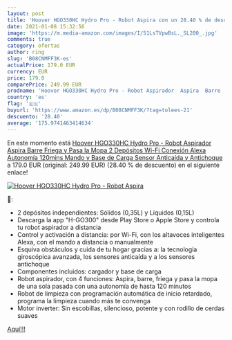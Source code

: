 ```yaml
---
layout: post
title: 'Hoover HGO330HC Hydro Pro - Robot Aspira con un 28.40 % de descuento'
date: 2021-01-08 15:32:56
image: 'https://m.media-amazon.com/images/I/51LsTVpwBsL._SL200_.jpg'
comments: true
category: ofertas
author: ring
slug: 'B08CNMFF3K-es'
actualPrice: 179.0 EUR
currency: EUR
price: 179.0
comparePrice: 249.99 EUR
prodname: 'Hoover HGO330HC Hydro Pro - Robot Aspirador  Aspira  Barre  Friega y Pasa la Mopa  2 Depósitos  Wi-Fi  Conexión Alexa  Autonomía 120mins  Mando y Base de Carga  Sensor Anticaída y Antichoque'
country: 'es'
flag: '🇪🇸'
buyurl: 'https://www.amazon.es/dp/B08CNMFF3K/?tag=tolees-21'
descuento: '28.40'
average: '175.9741463414634'
---
```


En este momento está [Hoover HGO330HC Hydro Pro - Robot Aspirador  Aspira  Barre  Friega y Pasa la Mopa  2 Depósitos  Wi-Fi  Conexión Alexa  Autonomía 120mins  Mando y Base de Carga  Sensor Anticaída y Antichoque](https://www.amazon.es/dp/B08CNMFF3K/?tag=tolees-21) a 179.0 EUR (original: 249.99 EUR) (28.40 %  de descuento) en el siguiente enlace!

[![Hoover HGO330HC Hydro Pro - Robot Aspira](https://m.media-amazon.com/images/I/51LsTVpwBsL._SL200_.jpg)](https://www.amazon.es/dp/B08CNMFF3K/?tag=tolees-21)

🔎:

- 2 depósitos independientes: Sólidos (0,35L) y Líquidos (0,15L)
- Descarga la app "H-GO300" desde Play Store o Apple Store y controla tu robot aspirador a distancia
- Control y activación a distancia: por Wi-Fi, con los altavoces inteligentes Alexa, con el mando a distancia o manualmente
- Esquiva obstáculos y cuida de tu hogar gracias a: la tecnología giroscópica avanzada, los sensores anticaída y a los sensores antichoque
- Componentes incluidos: cargador y base de carga
- Robot aspirador, con 4 funciones: Aspira, barre, friega y pasa la mopa de una sola pasada con una autonomía de hasta 120 minutos
- Robot de limpieza con programación automática de inicio retardado, programa la limpieza cuando más te convenga
- Motor inverter: Sin escobillas, silencioso, potente y con rodillo de cerdas suaves

[Aquí!!!](https://www.amazon.es/dp/B08CNMFF3K/?tag=tolees-21)
